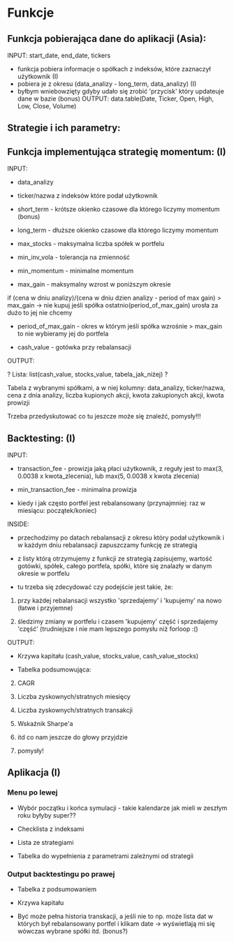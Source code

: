 # Funkcje

## Funkcja pobierająca dane do aplikacji (Asia):
INPUT: start_date, end_date, tickers
* funkcja pobiera informacje o spółkach z indeksów, które zaznaczył użytkownik (I)
* pobiera je z okresu (data_analizy - long_term, data_analizy) (I)
* byłbym wniebowzięty gdyby udało się zrobić 'przycisk' który updateuje dane w bazie (bonus)
OUTPUT:
data.table(Date, Ticker, Open, High, Low, Close, Volume)

## Strategie i ich parametry:

## Funkcja implementująca strategię momentum: (I)

INPUT:

* data_analizy

* ticker/nazwa z indeksów które podał użytkownik
    
* short_term - krótsze okienko czasowe dla którego liczymy momentum (bonus)
    
* long_term - dłuższe okienko czasowe dla którego liczymy momentum
    
* max_stocks - maksymalna liczba spółek w portfelu
    
* min_inv_vola - tolerancja na zmienność
    
* min_momentum - minimalne momentum
    
* max_gain - maksymalny wzrost w poniższym okresie

if (cena w dniu analizy)/(cena w dniu dzien analizy - period of max gain) > max_gain -> nie kupuj
jeśli spółka ostatnio(period_of_max_gain) urosła za dużo to jej nie chcemy
* period_of_max_gain - okres w którym jeśli spółka wzrośnie > max_gain to nie wybieramy jej do portfela
    
* cash_value - gotówka przy rebalansacji


OUTPUT:

? Lista: list(cash_value, stocks_value, tabela_jak_niżej) ?

Tabela z wybranymi spółkami, a w niej kolumny: data_analizy, ticker/nazwa, cena z dnia analizy, liczba kupionych akcji, kwota zakupionych akcji, kwota prowizji

Trzeba przedyskutować co tu jeszcze może się znaleźć, pomysły!!!

## Backtesting: (I)

INPUT:

* transaction_fee - prowizja jaką płaci użytkownik, z reguły jest to max(3, 0.0038 x kwota_zlecenia), lub max(5, 0.0038 x kwota zlecenia)

* min_transaction_fee - minimalna prowizja

* kiedy i jak często portfel jest rebalansowany (przynajmniej: raz w miesiącu: początek/koniec)

INSIDE:

* przechodzimy po datach rebalansacji z okresu który podał użytkownik i w każdym dniu rebalansacji zapuszczamy funkcję ze strategią

* z listy którą otrzymujemy z funkcji ze strategią zapisujemy, wartość gotówki, spółek, całego portfela, spółki, które się znalazły w danym okresie w portfelu

* tu trzeba się zdecydować czy podejście jest takie, że:

1. przy każdej rebalansacji wszystko 'sprzedajemy' i 'kupujemy' na nowo (łatwe i przyjemne)

1. śledzimy zmiany w portfelu i czasem 'kupujemy' część i sprzedajemy 'część' (trudniejsze i nie mam lepszego pomysłu niż forloop :()

OUTPUT:

* Krzywa kapitału (cash_value, stocks_value, cash_value_stocks)

* Tabelka podsumowująca:

2. CAGR 

2. Liczba zyskownych/stratnych miesięcy

2. Liczba zyskownych/stratnych transakcji

2. Wskaźnik Sharpe'a

2. itd co nam jeszcze do głowy przyjdzie

2. pomysły!


## Aplikacja (I)

### Menu po lewej

* Wybór początku i końca symulacji - takie kalendarze jak mieli w zeszłym roku byłyby super??

* Checklista z indeksami

* Lista ze strategiami

* Tabelka do wypełnienia z parametrami zależnymi od strategii

### Output backtestingu po prawej

* Tabelka z podsumowaniem

* Krzywa kapitału

* Być może pełna historia transkacji, a jeśli nie to np. może lista dat w których był rebalansowany portfel i klikam date -> wyświetlają mi się wówczas wybrane spółki itd. (bonus?)


